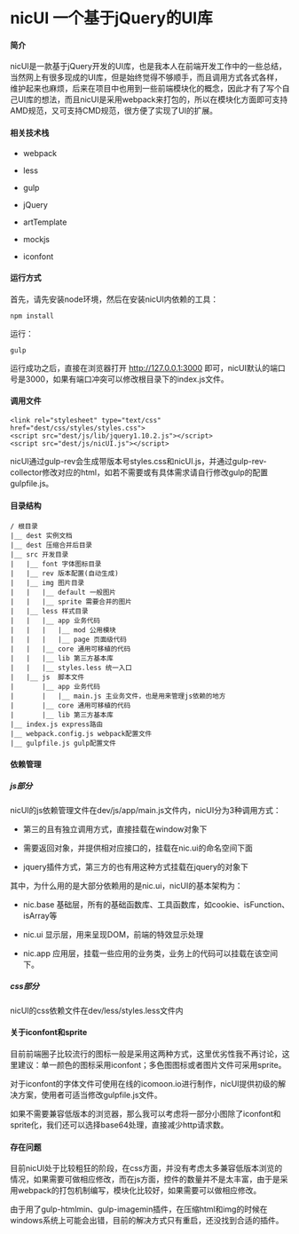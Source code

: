 # nicUI 一个基于jQuery的UI库 #

#### 简介

nicUI是一款基于jQuery开发的UI库，也是我本人在前端开发工作中的一些总结，当然网上有很多现成的UI库，但是始终觉得不够顺手，而且调用方式各式各样，维护起来也麻烦，后来在项目中也用到一些前端模块化的概念，因此才有了写个自己UI库的想法，而且nicUI是采用webpack来打包的，所以在模块化方面即可支持AMD规范，又可支持CMD规范，很方便了实现了UI的扩展。

#### 相关技术栈

- webpack

- less

- gulp

- jQuery

- artTemplate

- mockjs

- iconfont


#### 运行方式

首先，请先安装node环境，然后在安装nicUI内依赖的工具：

	npm install
	
运行：
	
	gulp
	
运行成功之后，直接在浏览器打开 http://127.0.0.1:3000 即可，nicUI默认的端口号是3000，如果有端口冲突可以修改根目录下的index.js文件。

#### 调用文件

	<link rel="stylesheet" type="text/css" href="dest/css/styles/styles.css">
    <script src="dest/js/lib/jquery1.10.2.js"></script>
    <script src="dest/js/nicUI.js"></script>
	
nicUI通过gulp-rev会生成带版本号styles.css和nicUI.js，并通过gulp-rev-collector修改对应的html，如若不需要或有具体需求请自行修改gulp的配置gulpfile.js。

#### 目录结构

	/ 根目录
	|__ dest 实例文档
	|__ dest 压缩合并后目录
	|__ src 开发目录
	|	|__ font 字体图标目录
	|	|__ rev 版本配置(自动生成)
	|	|__ img 图片目录
	|	|	|__ default 一般图片
	|	|	|__ sprite 需要合并的图片
	|	|__ less 样式目录
	|	|	|__ app 业务代码
	|	|	|	|__ mod 公用模块
	|	|	|	|__ page 页面级代码
	|	|	|__ core 通用可移植的代码
	|	|	|__ lib 第三方基本库
	|	|	|__ styles.less 统一入口
	|	|__ js  脚本文件
	|		|__ app 业务代码
	|		|	|__ main.js 主业务文件，也是用来管理js依赖的地方
	|		|__ core 通用可移植的代码
	|		|__ lib 第三方基本库
	|__ index.js express路由
	|__ webpack.config.js webpack配置文件
	|__ gulpfile.js gulp配置文件

#### 依赖管理

##### js部分

nicUI的js依赖管理文件在dev/js/app/main.js文件内，nicUI分为3种调用方式：

- 第三的且有独立调用方式，直接挂载在window对象下

- 需要返回对象，并提供相对应接口的，挂载在nic.ui的命名空间下面

- jquery插件方式，第三方的也有用这种方式挂载在jquery的对象下

其中，为什么用的是大部分依赖用的是nic.ui，nicUI的基本架构为：

- nic.base 基础层，所有的基础函数库、工具函数库，如cookie、isFunction、isArray等

- nic.ui 显示层，用来呈现DOM，前端的特效显示处理

- nic.app 应用层，挂载一些应用的业务类，业务上的代码可以挂载在该空间下。

##### css部分

nicUI的css依赖文件在dev/less/styles.less文件内

#### 关于iconfont和sprite

目前前端圈子比较流行的图标一般是采用这两种方式，这里优劣性我不再讨论，这里建议：单一颜色的图标采用iconfont；多色图图标或者图片文件可采用sprite。

对于iconfont的字体文件可使用在线的icomoon.io进行制作，nicUI提供初级的解决方案，使用者可适当修改gulpfile.js文件。

如果不需要兼容低版本的浏览器，那么我可以考虑将一部分小图除了iconfont和sprite化，我们还可以选择base64处理，直接减少http请求数。

#### 存在问题

目前nicUI处于比较粗狂的阶段，在css方面，并没有考虑太多兼容低版本浏览的情况，如果需要可做相应修改，而在js方面，控件的数量并不是太丰富，由于是采用webpack的打包机制编写，模块化比较好，如果需要可以做相应修改。

由于用了gulp-htmlmin、gulp-imagemin插件，在压缩html和img的时候在windows系统上可能会出错，目前的解决方式只有重启，还没找到合适的插件。